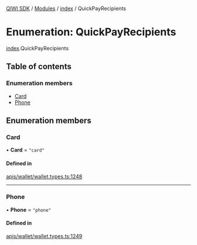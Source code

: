 [QIWI SDK](../README.md) / [Modules](../modules.md) / [index](../modules/index.md) / QuickPayRecipients

# Enumeration: QuickPayRecipients

[index](../modules/index.md).QuickPayRecipients

## Table of contents

### Enumeration members

- [Card](index.QuickPayRecipients.md#card)
- [Phone](index.QuickPayRecipients.md#phone)

## Enumeration members

### Card

• **Card** = `"card"`

#### Defined in

[apis/wallet/wallet.types.ts:1248](https://github.com/AlexXanderGrib/node-qiwi-sdk/blob/8834c22/src/apis/wallet/wallet.types.ts#L1248)

___

### Phone

• **Phone** = `"phone"`

#### Defined in

[apis/wallet/wallet.types.ts:1249](https://github.com/AlexXanderGrib/node-qiwi-sdk/blob/8834c22/src/apis/wallet/wallet.types.ts#L1249)
